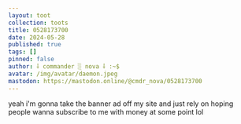 ```yaml
---
layout: toot
collection: toots
title: 0528173700
date: 2024-05-28
published: true
tags: []
pinned: false
author: ⸸ commander ░ nova ⸸ :~$
avatar: /img/avatar/daemon.jpeg
mastodon: https://mastodon.online/@cmdr_nova/0528173700
---
```


yeah i'm gonna take the banner ad off my site and just rely on hoping people wanna subscribe to me with money at some point lol
